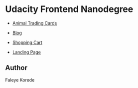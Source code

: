 # Udacity Frontend Nanodegree

- [Animal Trading Cards](./animal-trading-cards)

- [Blog](./blog) 

- [Shopping Cart](./shopping_cart)

- [Landing Page](./landing-page)

## Author 
Faleye Korede
